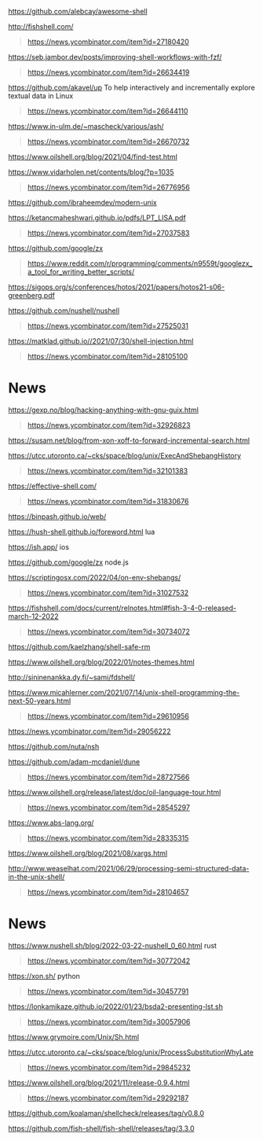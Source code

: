 https://github.com/alebcay/awesome-shell

http://fishshell.com/
> https://news.ycombinator.com/item?id=27180420

https://seb.jambor.dev/posts/improving-shell-workflows-with-fzf/
> https://news.ycombinator.com/item?id=26634419

https://github.com/akavel/up To help interactively and incrementally explore textual data in Linux
> https://news.ycombinator.com/item?id=26644110

https://www.in-ulm.de/~mascheck/various/ash/
> https://news.ycombinator.com/item?id=26670732

https://www.oilshell.org/blog/2021/04/find-test.html

https://www.vidarholen.net/contents/blog/?p=1035
> https://news.ycombinator.com/item?id=26776956

https://github.com/ibraheemdev/modern-unix

https://ketancmaheshwari.github.io/pdfs/LPT_LISA.pdf
> https://news.ycombinator.com/item?id=27037583

https://github.com/google/zx
> https://www.reddit.com/r/programming/comments/n9559t/googlezx_a_tool_for_writing_better_scripts/

https://sigops.org/s/conferences/hotos/2021/papers/hotos21-s06-greenberg.pdf

https://github.com/nushell/nushell
> https://news.ycombinator.com/item?id=27525031

https://matklad.github.io//2021/07/30/shell-injection.html
> https://news.ycombinator.com/item?id=28105100

# News
https://gexp.no/blog/hacking-anything-with-gnu-guix.html
> https://news.ycombinator.com/item?id=32926823

https://susam.net/blog/from-xon-xoff-to-forward-incremental-search.html

https://utcc.utoronto.ca/~cks/space/blog/unix/ExecAndShebangHistory
> https://news.ycombinator.com/item?id=32101383

https://effective-shell.com/
> https://news.ycombinator.com/item?id=31830676

https://binpash.github.io/web/

https://hush-shell.github.io/foreword.html lua

https://ish.app/ ios

https://github.com/google/zx node.js

https://scriptingosx.com/2022/04/on-env-shebangs/
> https://news.ycombinator.com/item?id=31027532

https://fishshell.com/docs/current/relnotes.html#fish-3-4-0-released-march-12-2022
> https://news.ycombinator.com/item?id=30734072

https://github.com/kaelzhang/shell-safe-rm

https://www.oilshell.org/blog/2022/01/notes-themes.html

http://sininenankka.dy.fi/~sami/fdshell/

https://www.micahlerner.com/2021/07/14/unix-shell-programming-the-next-50-years.html
> https://news.ycombinator.com/item?id=29610956

https://news.ycombinator.com/item?id=29056222

https://github.com/nuta/nsh

https://github.com/adam-mcdaniel/dune
> https://news.ycombinator.com/item?id=28727566

https://www.oilshell.org/release/latest/doc/oil-language-tour.html
> https://news.ycombinator.com/item?id=28545297

https://www.abs-lang.org/
> https://news.ycombinator.com/item?id=28335315

https://www.oilshell.org/blog/2021/08/xargs.html

http://www.weaselhat.com/2021/06/29/processing-semi-structured-data-in-the-unix-shell/
> https://news.ycombinator.com/item?id=28104657

# News
https://www.nushell.sh/blog/2022-03-22-nushell_0_60.html rust
> https://news.ycombinator.com/item?id=30772042

https://xon.sh/ python
> https://news.ycombinator.com/item?id=30457791

https://lonkamikaze.github.io/2022/01/23/bsda2-presenting-lst.sh
> https://news.ycombinator.com/item?id=30057906

https://www.grymoire.com/Unix/Sh.html

https://utcc.utoronto.ca/~cks/space/blog/unix/ProcessSubstitutionWhyLate
> https://news.ycombinator.com/item?id=29845232

https://www.oilshell.org/blog/2021/11/release-0.9.4.html
> https://news.ycombinator.com/item?id=29292187

https://github.com/koalaman/shellcheck/releases/tag/v0.8.0

https://github.com/fish-shell/fish-shell/releases/tag/3.3.0
